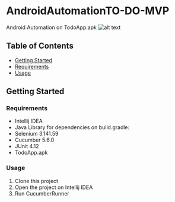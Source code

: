 # AndroidAutomationTO-DO-MVP
Android Automation on TodoApp.apk
![alt text](https://github.com/orianisihaloho/WebAutomation/blob/master/Wikipedia.png?raw=true)

## Table of Contents
* [Getting Started](#getting-started)
* [Requirements](#requirements)
* [Usage](#usage)

## Getting Started
### Requirements
* Intellij IDEA
* Java
Library for dependencies on build.gradle:
* Selenium 3.141.59
* Cucumber 5.6.0
* JUnit 4.12
* TodoApp.apk

### Usage
1. Clone this project
2. Open the project on Intellij IDEA
3. Run CucumberRunner
